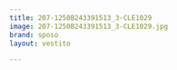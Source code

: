 ```yaml
---
title: 207-1250B243391513_3-CLE1029
image: 207-1250B243391513_3-CLE1029.jpg
brand: sposo
layout: vestito

---
```

